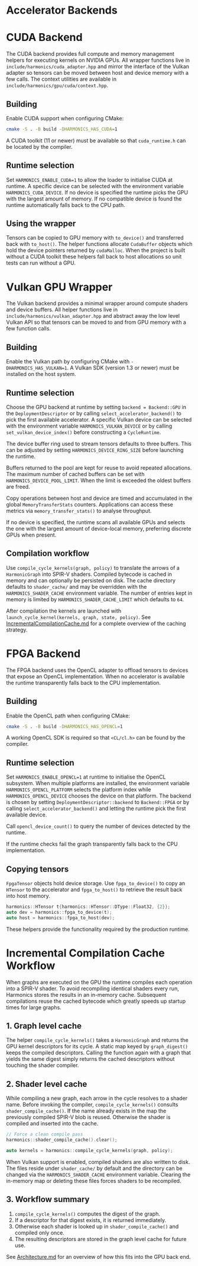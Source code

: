 # Accelerator Backends
# CUDA Backend

The CUDA backend provides full compute and memory management helpers for
executing kernels on NVIDIA GPUs. All wrapper functions live in
`include/harmonics/cuda_adapter.hpp` and mirror the interface of the Vulkan
adapter so tensors can be moved between host and device memory with a few
calls. The context utilities are available in
`include/harmonics/gpu/cuda/context.hpp`.

## Building

Enable CUDA support when configuring CMake:

```bash
cmake -S . -B build -DHARMONICS_HAS_CUDA=1
```

A CUDA toolkit (11 or newer) must be available so that `cuda_runtime.h` can be located by the compiler.

## Runtime selection

Set `HARMONICS_ENABLE_CUDA=1` to allow the loader to initialise CUDA at runtime. A specific device can be selected with the environment variable `HARMONICS_CUDA_DEVICE`. If no device is specified the runtime picks the GPU with the largest amount of memory. If no compatible device is found the runtime automatically falls back to the CPU path.

## Using the wrapper

Tensors can be copied to GPU memory with `to_device()` and transferred back with
`to_host()`. The helper functions allocate `CudaBuffer` objects which hold the
device pointers returned by `cudaMalloc`. When the project is built without a
CUDA toolkit these helpers fall back to host allocations so unit tests can run
without a GPU.

# Vulkan GPU Wrapper

The Vulkan backend provides a minimal wrapper around compute shaders and device buffers.
All helper functions live in `include/harmonics/vulkan_adapter.hpp` and abstract
away the low level Vulkan API so that tensors can be moved to and from GPU
memory with a few function calls.

## Building

Enable the Vulkan path by configuring CMake with `-DHARMONICS_HAS_VULKAN=1`.
A Vulkan SDK (version 1.3 or newer) must be installed on the host system.

## Runtime selection

Choose the GPU backend at runtime by setting `backend = Backend::GPU` in the
`DeploymentDescriptor` or by calling `select_accelerator_backend()` to pick the
first available accelerator. A specific Vulkan device can be selected with the
environment variable `HARMONICS_VULKAN_DEVICE` or by calling
`set_vulkan_device_index()` before constructing a `CycleRuntime`.

The device buffer ring used to stream tensors defaults to three buffers. This
can be adjusted by setting `HARMONICS_DEVICE_RING_SIZE` before launching the
runtime.

Buffers returned to the pool are kept for reuse to avoid repeated allocations.
The maximum number of cached buffers can be set with `HARMONICS_DEVICE_POOL_LIMIT`.
When the limit is exceeded the oldest buffers are freed.

Copy operations between host and device are timed and accumulated in the global
`MemoryTransferStats` counters. Applications can access these metrics via
`memory_transfer_stats()` to analyse throughput.

If no device is specified, the runtime scans all available GPUs and selects the
one with the largest amount of device-local memory, preferring discrete GPUs
when present.

## Compilation workflow

Use `compile_cycle_kernels(graph, policy)` to translate the arrows of a
`HarmonicGraph` into SPIR-V shaders. Compiled bytecode is cached in memory and
can optionally be persisted on disk. The cache directory defaults to
`shader_cache/` and may be overridden with the `HARMONICS_SHADER_CACHE`
environment variable. The number of entries kept in memory is limited by
`HARMONICS_SHADER_CACHE_LIMIT` which defaults to `64`.

After compilation the kernels are launched with
`launch_cycle_kernel(kernels, graph, state, policy)`. See
[IncrementalCompilationCache.md](IncrementalCompilationCache.md) for a complete
overview of the caching strategy.

# FPGA Backend

The FPGA backend uses the OpenCL adapter to offload tensors to devices that expose an OpenCL implementation. When no accelerator is available the runtime transparently falls back to the CPU implementation.

## Building

Enable the OpenCL path when configuring CMake:

```bash
cmake -S . -B build -DHARMONICS_HAS_OPENCL=1
```

A working OpenCL SDK is required so that `<CL/cl.h>` can be found by the compiler.

## Runtime selection

Set `HARMONICS_ENABLE_OPENCL=1` at runtime to initialise the OpenCL subsystem. When multiple platforms are installed, the environment variable `HARMONICS_OPENCL_PLATFORM` selects the platform index while `HARMONICS_OPENCL_DEVICE` chooses the device on that platform. The backend is chosen by setting `DeploymentDescriptor::backend` to `Backend::FPGA` or by calling `select_accelerator_backend()` and letting the runtime pick the first available device.

Call `opencl_device_count()` to query the number of devices detected by the runtime.

If the runtime checks fail the graph transparently falls back to the CPU implementation.

## Copying tensors

`FpgaTensor` objects hold device storage. Use `fpga_to_device()` to copy an `HTensor` to the accelerator and `fpga_to_host()` to retrieve the result back into host memory.

```cpp
harmonics::HTensor t{harmonics::HTensor::DType::Float32, {2}};
auto dev = harmonics::fpga_to_device(t);
auto host = harmonics::fpga_to_host(dev);
```

These helpers provide the functionality required by the production runtime.


# Incremental Compilation Cache Workflow

When graphs are executed on the GPU the runtime compiles each operation into a SPIR-V shader. To avoid recompiling identical shaders every run, Harmonics stores the results in an in-memory cache. Subsequent compilations reuse the cached bytecode which greatly speeds up startup times for large graphs.

## 1. Graph level cache

The helper `compile_cycle_kernels()` takes a `HarmonicGraph` and returns the GPU kernel descriptors for its cycle. A static map keyed by `graph_digest()` keeps the compiled descriptors. Calling the function again with a graph that yields the same digest simply returns the cached descriptors without touching the shader compiler.

## 2. Shader level cache

While compiling a new graph, each arrow in the cycle resolves to a shader name. Before invoking the compiler, `compile_cycle_kernels()` consults `shader_compile_cache()`. If the name already exists in the map the previously compiled SPIR-V blob is reused. Otherwise the shader is compiled and inserted into the cache.

```cpp
// Force a clean compile pass
harmonics::shader_compile_cache().clear();

auto kernels = harmonics::compile_cycle_kernels(graph, policy);
```

When Vulkan support is enabled, compiled shaders are also written to disk. The
files reside under `shader_cache/` by default and the directory can be changed
via the `HARMONICS_SHADER_CACHE` environment variable. Clearing the in-memory
map or deleting these files forces shaders to be recompiled.

## 3. Workflow summary

1. `compile_cycle_kernels()` computes the digest of the graph.
2. If a descriptor for that digest exists, it is returned immediately.
3. Otherwise each shader is looked up in `shader_compile_cache()` and compiled only once.
4. The resulting descriptors are stored in the graph level cache for future use.

See [Architecture.md](Architecture.md#93-incremental-compilation-cache) for an overview of how this fits into the GPU back end.


